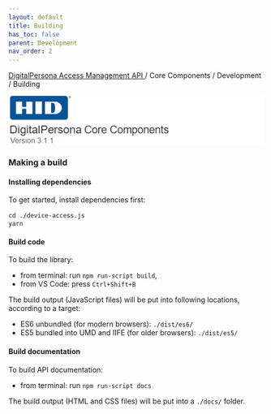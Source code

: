 ```yaml
---
layout: default
title: Building
has_toc: false
parent: Development
nav_order: 2
---
```


[DigitalPersona Access Management API ](https://lenhodgeman.github.io/digitalpersona-access-management-api/)/ Core Components / Development / Building  

![](/docs/assets/HID-DPAM-Core.png)
### Making a build

#### Installing dependencies

To get started, install dependencies first:

```
cd ./device-access.js
yarn
```
<a name="code"></a>
#### Build code

To build the library:

* from terminal: run `npm run-script build`,
* from VS Code: press `Ctrl+Shift+B`

The build output (JavaScript files) will be put into following locations, according to a target:
* ES6 unbundled (for modern browsers): `./dist/es6/`
* ES5 bundled into UMD and IIFE (for older browsers): `./dist/es5/`


<a name="documentation"></a>
#### Build documentation

To build API documentation:
* from terminal: run `npm run-script docs`

The build output (HTML and CSS files) will be put into a `./docs/` folder.

